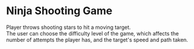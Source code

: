 # Ninja Shooting Game

Player throws shooting stars to hit a moving target.<br>
The user can choose the difficulty level of the game,
which affects the number of attempts
the player has, and the target's speed and path taken.